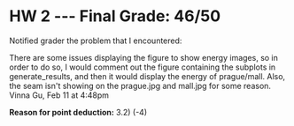 # HW 2 --- Final Grade: 46/50

Notified grader the problem that I encountered:

There are some issues displaying the figure to show energy images, so in order to do so, I would comment out the figure containing the subplots in generate_results, and then it would display the energy of prague/mall. Also, the seam isn't showing on the prague.jpg and mall.jpg for some reason.
Vinna Gu, Feb 11 at 4:48pm

**Reason for point deduction:**
3.2) (-4)
